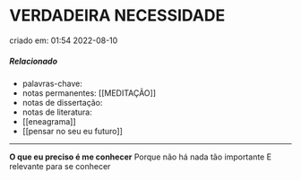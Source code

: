 # VERDADEIRA NECESSIDADE
criado em: 01:54 2022-08-10

##### Relacionado
- palavras-chave: 
- notas permanentes: [[MEDITAÇÃO]]
- notas de dissertação:
- notas de literatura: 
- [[eneagrama]]
- [[pensar no seu eu futuro]]

---

**O que eu preciso é me conhecer**
Porque não há nada tão importante
E relevante para se conhecer

  
  